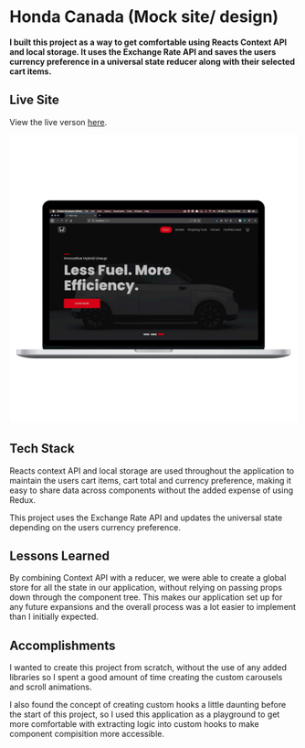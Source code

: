 # Honda Canada (Mock site/ design)

**I built this project as a way to get comfortable using Reacts Context API and local storage. It uses the Exchange Rate API and saves the users currency preference in a universal state reducer along with their selected cart items.**

## Live Site

View the live verson [here](https://honda-app.netlify.app/).

![Image of website homepage in laptop png](./public/images/honda.png)

## Tech Stack 

Reacts context API and local storage are used throughout the application to maintain the users cart items, cart total and currency preference, making it easy to share data across components without the added expense of using Redux. 

This project uses the Exchange Rate API and updates the universal state depending on the users currency preference.

## Lessons Learned

By combining Context API with a reducer, we were able to create a global store for all the state in our application, without relying on passing props down through the component tree. This makes our application set up for any future expansions and the overall process was a lot easier to implement than I initially expected.

## Accomplishments

I wanted to create this project from scratch, without the use of any added libraries so I spent a good amount of time creating the custom carousels and scroll animations. 

I also found the concept of creating custom hooks a little daunting before the start of this project, so I used this application as a playground to get more comfortable with extracting logic into custom hooks to make component compisition more accessible.
